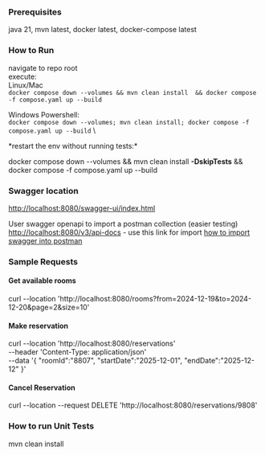 ### Prerequisites
java 21, mvn latest, docker latest, docker-compose latest
### How to Run
navigate to repo root \
execute:\
Linux/Mac\
`docker compose down --volumes && mvn clean install  && docker compose -f compose.yaml up --build`

Windows Powershell:\
`docker compose down --volumes; mvn clean install; docker compose -f compose.yaml up --build`
\

*restart the env without running tests:\* 

docker compose down --volumes && mvn clean install **-DskipTests** && docker compose -f compose.yaml up --build
### Swagger location
[http://localhost:8080/swagger-ui/index.html](http://localhost:8080/swagger-ui/index.html)

User swagger openapi to import a postman collection (easier testing)
[http://localhost:8080/v3/api-docs](http://localhost:8080/v3/api-docs) - use this link for import
[how to import swagger into postman](https://learning.postman.com/docs/getting-started/importing-and-exporting/importing-from-swagger/) 
### Sample Requests

#### Get available rooms
curl --location 'http://localhost:8080/rooms?from=2024-12-19&to=2024-12-20&page=2&size=10'

#### Make reservation
curl --location 'http://localhost:8080/reservations' \
--header 'Content-Type: application/json' \
--data '{
"roomId":"8807",
"startDate":"2025-12-01",
"endDate":"2025-12-12"
}'

#### Cancel Reservation
curl --location --request DELETE 'http://localhost:8080/reservations/9808'

### How to run Unit Tests
mvn clean install
